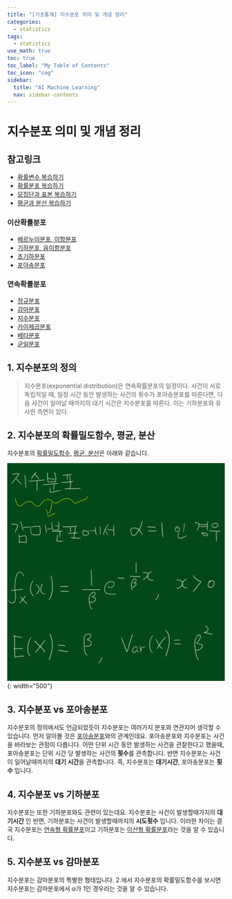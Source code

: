 ```yaml
---
title: "[기초통계] 지수분포 의미 및 개념 정리" 
categories:
  - statistics
tags:
  - statistics
use_math: true
toc: true
toc_label: "My Table of Contents"
toc_icon: "cog"
sidebar:
  title: "AI Machine Learning"
  nav: sidebar-contents
---
```


# 지수분포 의미 및 개념 정리

## 참고링크 
* [확률변수 복습하기](https://losskatsu.github.io/statistics/random-variable/)
* [확률분포 복습하기](https://losskatsu.github.io/statistics/prob-distribution/)
* [모집단과 표본 복습하기](https://losskatsu.github.io/statistics/population-sample/)
* [평균과 분산 복습하기](https://losskatsu.github.io/statistics/mean-vairance/) 
### 이산확률분포
* [베르누이분포, 이항분포](https://losskatsu.github.io/statistics/binomial/) 
* [기하분포, 음이항분포](https://losskatsu.github.io/statistics/geometric-negative/)
* [초기하분포](https://losskatsu.github.io/statistics/hypergeometric/)
* [포아송분포](https://losskatsu.github.io/statistics/poisson/)
### 연속확률분포
* [정규분포](https://losskatsu.github.io/statistics/normaldist/)
* [감마분포](https://losskatsu.github.io/statistics/gammadist/)
* [지수분포](https://losskatsu.github.io/statistics/exponentialdist/)
* [카이제곱분포](https://losskatsu.github.io/statistics/chisquareddist/)
* [베타분포](https://losskatsu.github.io/statistics/betadist/)
* [균일분포](https://losskatsu.github.io/statistics/uniformdist/)


## 1. 지수분포의 정의

> 지수분포(exponential distribution)은 연속확률분포의 일정이다. 사건이 서로 독립적일 때, 일정 시간 동안 발생하는 사건의 횟수가 포아송분포를 따른다면, 다음 사건이 일어날 때까지의 대기 시간은 지수분포를 따른다. 이는 기하분포와 유사한 측면이 있다. 

## 2. 지수분포의 확률밀도함수, 평균, 분산

지수분포의 [확률밀도함수](https://losskatsu.github.io/statistics/prob-distribution/), [평균, 분산](https://losskatsu.github.io/statistics/mean-vairance/#)은 아래와 같습니다. 

![figure01](/assets/images/statistics/exponential/exponential01.jpg){: width="500"}

## 3. 지수분포 vs 포아송분포

지수분포의 정의에서도 언급되었듯이 지수분포는 여러가지 분포와 연관지어 생각할 수 있습니다. 
먼저 알아볼 것은 [포아송분포](https://losskatsu.github.io/statistics/poisson/#)와의 관계인데요. 
포아송분포와 지수분포는 사건을 바라보는 관점이 다릅니다. 
어떤 단위 시간 동안 발생하는 사건을 관찰한다고 했을때, 포아송분포는 단위 시간 당 발생하는 사건의 **횟수**를 관측합니다. 
반면 지수분포는 사건이 일어날때까지의 **대기 시간**을 관측합니다. 
즉, 지수분포는 **대기시간**, 포아송분포는 **횟수** 입니다. 

## 4. 지수분포 vs 기하분포 

지수분포는 또한 기하분포와도 관련이 있는데요. 지수분포는 사건이 발생할때가지의 **대기시간** 인 반면, 
기하분포는 사건이 발생할때까지의 **시도횟수** 입니다. 
이러한 차이는 결국 지수분포는 [연속형 확률분포](https://losskatsu.github.io/statistics/prob-distribution/#)이고 기하분포는 [이산형 확률분포](https://losskatsu.github.io/statistics/prob-distribution/#)라는 것을 알 수 있습니다. 

## 5. 지수분포 vs 감마분포

지수분포는 감마분포의 특별한 형태입니다. 2.에서 지수분포의 확률밀도함수를 보시면 지수분포는 감마분포에서 $\alpha$가 1인 경우라는 것을 알 수 있습니다. 


